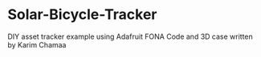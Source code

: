 # Solar-Bicycle-Tracker
DIY asset tracker example using Adafruit FONA
Code and 3D case written by Karim Chamaa
